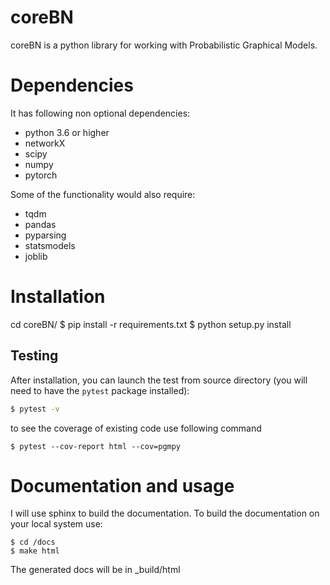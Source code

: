 coreBN
=====


coreBN is a python library for working with Probabilistic Graphical Models. 


Dependencies
=============
It has following non optional dependencies:
- python 3.6 or higher
- networkX
- scipy 
- numpy
- pytorch

Some of the functionality would also require:
- tqdm
- pandas
- pyparsing
- statsmodels
- joblib


Installation
============

cd coreBN/
$ pip install -r requirements.txt
$ python setup.py install

Testing
-------

After installation, you can launch the test from
source directory (you will need to have the ``pytest`` package installed):
```bash
$ pytest -v
```
to see the coverage of existing code use following command
```
$ pytest --cov-report html --cov=pgmpy
```

Documentation and usage
=======================


I will use sphinx to build the documentation. To build the documentation on your local system use:
```
$ cd /docs
$ make html
```
The generated docs will be in _build/html


